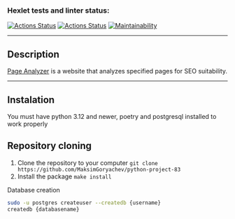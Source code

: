 ### Hexlet tests and linter status:
[![Actions Status](https://github.com/MaksimGoryachev/python-project-83/actions/workflows/hexlet-check.yml/badge.svg)](https://github.com/MaksimGoryachev/python-project-83/actions)
[![Actions Status](https://github.com/MaksimGoryachev/python-project-83/actions/workflows/check.yml/badge.svg)](https://github.com/MaksimGoryachev/python-project-83/actions)
[![Maintainability](https://api.codeclimate.com/v1/badges/7f8ca67d141d78aedc6d/maintainability)](https://codeclimate.com/github/MaksimGoryachev/python-project-83/maintainability)

---
## Description

[Page Analyzer](https://python-project-83-r9xq.onrender.com) is a website that analyzes specified pages for SEO suitability.

---
## Instalation

You must have python 3.12 and newer, poetry and postgresql installed to work properly

## Repository cloning
1. Clone the repository to your computer `git clone https://github.com/MaksimGoryachev/python-project-83`
2. Install the package `make install`

Database creation
```sh
sudo -u postgres createuser --createdb {username} 
createdb {databasename}
```